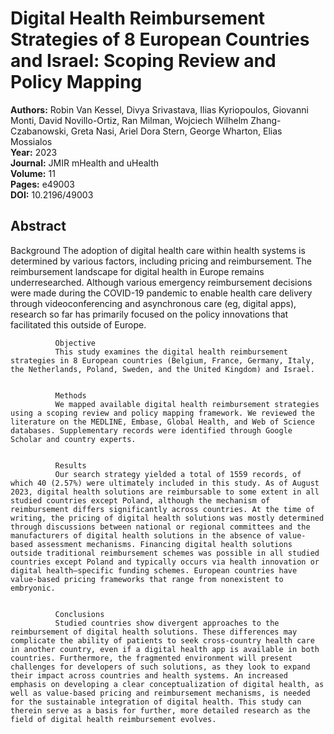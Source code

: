 # Digital Health Reimbursement Strategies of 8 European Countries and Israel: Scoping Review and Policy Mapping

**Authors:** Robin Van Kessel, Divya Srivastava, Ilias Kyriopoulos, Giovanni Monti, David Novillo-Ortiz, Ran Milman, Wojciech Wilhelm Zhang-Czabanowski, Greta Nasi, Ariel Dora Stern, George Wharton, Elias Mossialos  
**Year:** 2023  
**Journal:** JMIR mHealth and uHealth  
**Volume:** 11  
**Pages:** e49003  
**DOI:** 10.2196/49003  

## Abstract
Background
              The adoption of digital health care within health systems is determined by various factors, including pricing and reimbursement. The reimbursement landscape for digital health in Europe remains underresearched. Although various emergency reimbursement decisions were made during the COVID-19 pandemic to enable health care delivery through videoconferencing and asynchronous care (eg, digital apps), research so far has primarily focused on the policy innovations that facilitated this outside of Europe.
            
            
              Objective
              This study examines the digital health reimbursement strategies in 8 European countries (Belgium, France, Germany, Italy, the Netherlands, Poland, Sweden, and the United Kingdom) and Israel.
            
            
              Methods
              We mapped available digital health reimbursement strategies using a scoping review and policy mapping framework. We reviewed the literature on the MEDLINE, Embase, Global Health, and Web of Science databases. Supplementary records were identified through Google Scholar and country experts.
            
            
              Results
              Our search strategy yielded a total of 1559 records, of which 40 (2.57%) were ultimately included in this study. As of August 2023, digital health solutions are reimbursable to some extent in all studied countries except Poland, although the mechanism of reimbursement differs significantly across countries. At the time of writing, the pricing of digital health solutions was mostly determined through discussions between national or regional committees and the manufacturers of digital health solutions in the absence of value-based assessment mechanisms. Financing digital health solutions outside traditional reimbursement schemes was possible in all studied countries except Poland and typically occurs via health innovation or digital health–specific funding schemes. European countries have value-based pricing frameworks that range from nonexistent to embryonic.
            
            
              Conclusions
              Studied countries show divergent approaches to the reimbursement of digital health solutions. These differences may complicate the ability of patients to seek cross-country health care in another country, even if a digital health app is available in both countries. Furthermore, the fragmented environment will present challenges for developers of such solutions, as they look to expand their impact across countries and health systems. An increased emphasis on developing a clear conceptualization of digital health, as well as value-based pricing and reimbursement mechanisms, is needed for the sustainable integration of digital health. This study can therein serve as a basis for further, more detailed research as the field of digital health reimbursement evolves.

